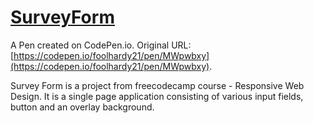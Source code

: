 # [SurveyForm](https://www.freecodecamp.org/learn/responsive-web-design/responsive-web-design-projects/build-a-survey-form)

A Pen created on CodePen.io. Original URL: [https://codepen.io/foolhardy21/pen/MWpwbxy](https://codepen.io/foolhardy21/pen/MWpwbxy).

Survey Form is a project from freecodecamp course - Responsive Web Design. It is a single page application consisting of various input fields, button and an overlay background.

